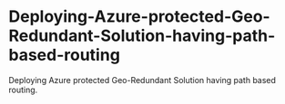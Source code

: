 # Deploying-Azure-protected-Geo-Redundant-Solution-having-path-based-routing
Deploying Azure protected Geo-Redundant Solution having path based routing.
